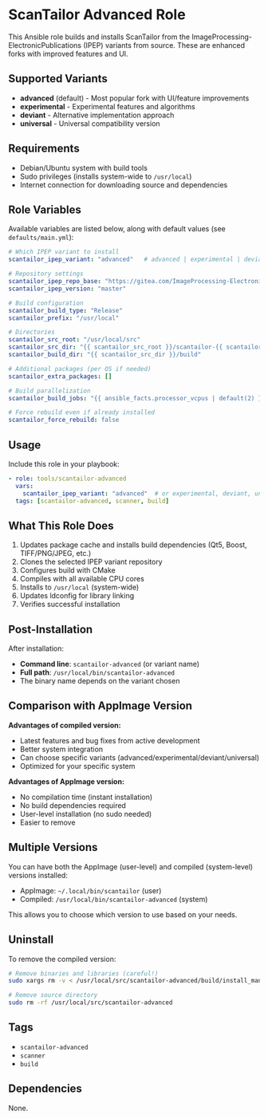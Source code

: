 # ScanTailor Advanced Role

This Ansible role builds and installs ScanTailor from the ImageProcessing-ElectronicPublications (IPEP) variants from source. These are enhanced forks with improved features and UI.

## Supported Variants

- **advanced** (default) - Most popular fork with UI/feature improvements
- **experimental** - Experimental features and algorithms  
- **deviant** - Alternative implementation approach
- **universal** - Universal compatibility version

## Requirements

- Debian/Ubuntu system with build tools
- Sudo privileges (installs system-wide to `/usr/local`)
- Internet connection for downloading source and dependencies

## Role Variables

Available variables are listed below, along with default values (see `defaults/main.yml`):

```yaml
# Which IPEP variant to install
scantailor_ipep_variant: "advanced"   # advanced | experimental | deviant | universal

# Repository settings
scantailor_ipep_repo_base: "https://gitea.com/ImageProcessing-ElectronicPublications"
scantailor_ipep_version: "master"

# Build configuration
scantailor_build_type: "Release"
scantailor_prefix: "/usr/local"

# Directories
scantailor_src_root: "/usr/local/src"
scantailor_src_dir: "{{ scantailor_src_root }}/scantailor-{{ scantailor_ipep_variant }}"
scantailor_build_dir: "{{ scantailor_src_dir }}/build"

# Additional packages (per OS if needed)
scantailor_extra_packages: []

# Build parallelization
scantailor_build_jobs: "{{ ansible_facts.processor_vcpus | default(2) }}"

# Force rebuild even if already installed
scantailor_force_rebuild: false
```

## Usage

Include this role in your playbook:

```yaml
- role: tools/scantailor-advanced
  vars:
    scantailor_ipep_variant: "advanced"  # or experimental, deviant, universal
  tags: [scantailor-advanced, scanner, build]
```

## What This Role Does

1. Updates package cache and installs build dependencies (Qt5, Boost, TIFF/PNG/JPEG, etc.)
2. Clones the selected IPEP variant repository
3. Configures build with CMake
4. Compiles with all available CPU cores
5. Installs to `/usr/local` (system-wide)
6. Updates ldconfig for library linking
7. Verifies successful installation

## Post-Installation

After installation:

- **Command line**: `scantailor-advanced` (or variant name)
- **Full path**: `/usr/local/bin/scantailor-advanced`
- The binary name depends on the variant chosen

## Comparison with AppImage Version

**Advantages of compiled version:**
- Latest features and bug fixes from active development
- Better system integration
- Can choose specific variants (advanced/experimental/deviant/universal)
- Optimized for your specific system

**Advantages of AppImage version:**
- No compilation time (instant installation)
- No build dependencies required  
- User-level installation (no sudo needed)
- Easier to remove

## Multiple Versions

You can have both the AppImage (user-level) and compiled (system-level) versions installed:

- AppImage: `~/.local/bin/scantailor` (user)
- Compiled: `/usr/local/bin/scantailor-advanced` (system)

This allows you to choose which version to use based on your needs.

## Uninstall

To remove the compiled version:

```bash
# Remove binaries and libraries (careful!)
sudo xargs rm -v < /usr/local/src/scantailor-advanced/build/install_manifest.txt

# Remove source directory
sudo rm -rf /usr/local/src/scantailor-advanced
```

## Tags

- `scantailor-advanced`
- `scanner`
- `build`

## Dependencies

None.